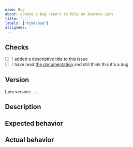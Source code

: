 ```yaml
---
name: Bug
about: Create a bug report to help us improve Lprs
title: '...'
labels: ["Kind/Bug"]
assignees: ''
---
```


## Checks

* [ ] I added a descriptive title to this issue
* [ ] I have read [the documentation](https://lprs.4rs.nl) and still think this it's a bug

## Version
<!-- Report for the bug only if it's present in the latest version of Lprs.
If you are not using the latest version, please update and check if the bug is still present. -->

Lprs version: `...`

## Description
<!-- A clear and concise description of what the bug is. -->

## Expected behavior
<!-- A clear and concise description of what you expected to happen. -->

## Actual behavior
<!-- A clear and concise description of what happens. -->
